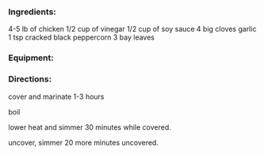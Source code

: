 

### Ingredients:
4-5 lb of chicken
1/2 cup of vinegar
1/2 cup of soy sauce
4 big cloves garlic
1 tsp cracked black peppercorn 
3 bay leaves

### Equipment:

### Directions:
cover and marinate 1-3 hours

boil

lower heat and simmer 30 minutes while covered. 

uncover, simmer 20 more minutes uncovered. 